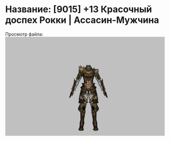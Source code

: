 # Название: [9015] +13 Красочный доспех Рокки | Ассасин-Мужчина

Просмотр файла:
![p060032.png](p060032.png)
